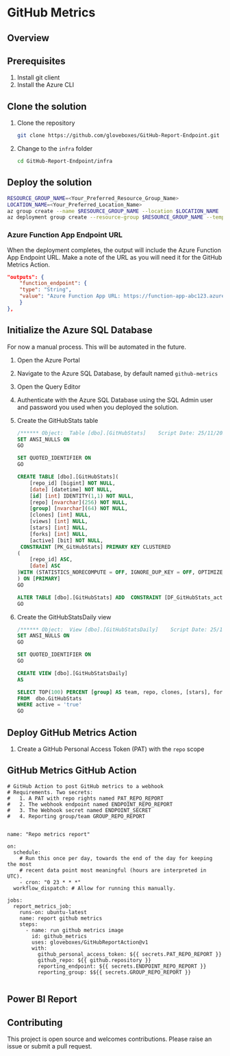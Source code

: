 # GitHub Metrics

## Overview

## Prerequisites

1. Install git client
1. Install the Azure CLI

## Clone the solution

1. Clone the repository

    ```bash
    git clone https://github.com/gloveboxes/GitHub-Report-Endpoint.git
    ```

1. Change to the `infra` folder

    ```bash
    cd GitHub-Report-Endpoint/infra
    ```

## Deploy the solution

```bash
RESOURCE_GROUP_NAME=<Your_Preferred_Resource_Group_Name>
LOCATION_NAME=<Your_Preferred_Location_Name>
az group create --name $RESOURCE_GROUP_NAME --location $LOCATION_NAME
az deployment group create --resource-group $RESOURCE_GROUP_NAME --template-file main.bicep
```

### Azure Function App Endpoint URL

When the deployment completes, the output will include the Azure Function App Endpoint URL. Make a note of the URL as you will need it for the GitHub Metrics Action.

```json
"outputs": {
    "function_endpoint": {
    "type": "String",
    "value": "Azure Function App URL: https://function-app-abc123.azurewebsites.net"
    }
},
```

## Initialize the Azure SQL Database

For now a manual process. This will be automated in the future.

1. Open the Azure Portal
1. Navigate to the Azure SQL Database, by default named `github-metrics`
1. Open the Query Editor
1. Authenticate with the Azure SQL Database using the SQL Admin user and password you used when you deployed the solution.
1. Create the GitHubStats table

    ```sql
    /****** Object:  Table [dbo].[GitHubStats]    Script Date: 25/11/2022 2:59:51 PM ******/
    SET ANSI_NULLS ON
    GO

    SET QUOTED_IDENTIFIER ON
    GO

    CREATE TABLE [dbo].[GitHubStats](
        [repo_id] [bigint] NOT NULL,
        [date] [datetime] NOT NULL,
        [id] [int] IDENTITY(1,1) NOT NULL,
        [repo] [nvarchar](256) NOT NULL,
        [group] [nvarchar](64) NOT NULL,
        [clones] [int] NULL,
        [views] [int] NULL,
        [stars] [int] NULL,
        [forks] [int] NULL,
        [active] [bit] NOT NULL,
     CONSTRAINT [PK_GitHubStats] PRIMARY KEY CLUSTERED
    (
        [repo_id] ASC,
        [date] ASC
    )WITH (STATISTICS_NORECOMPUTE = OFF, IGNORE_DUP_KEY = OFF, OPTIMIZE_FOR_SEQUENTIAL_KEY = OFF) ON [PRIMARY]
    ) ON [PRIMARY]
    GO

    ALTER TABLE [dbo].[GitHubStats] ADD  CONSTRAINT [DF_GitHubStats_active]  DEFAULT ('true') FOR [active]
    GO
    ```

1. Create the GitHubStatsDaily view

    ```sql
    /****** Object:  View [dbo].[GitHubStatsDaily]    Script Date: 25/11/2022 3:00:51 PM ******/
    SET ANSI_NULLS ON
    GO

    SET QUOTED_IDENTIFIER ON
    GO

    CREATE VIEW [dbo].[GitHubStatsDaily]
    AS

    SELECT TOP(100) PERCENT [group] AS team, repo, clones, [stars], forks, [views], date, EOMONTH(date) AS month_ending, DATEFROMPARTS(YEAR(date),MONTH(date),1)AS [month]
    FROM  dbo.GitHubStats
    WHERE active = 'true'
    GO
    ```

## Deploy GitHub Metrics Action

1. Create a GitHub Personal Access Token (PAT) with the `repo` scope

## GitHub Metrics GitHub Action

```github
# GitHub Action to post GitHub metrics to a webhook
# Requirements. Two secrets:
#   1. A PAT with repo rights named PAT_REPO_REPORT
#   2. The webhook endpoint named ENDPOINT_REPO_REPORT
#   3. The Webhook secret named ENDPOINT_SECRET
#   4. Reporting group/team GROUP_REPO_REPORT


name: "Repo metrics report"

on:
  schedule:
    # Run this once per day, towards the end of the day for keeping the most
    # recent data point most meaningful (hours are interpreted in UTC).
    - cron: "0 23 * * *"
  workflow_dispatch: # Allow for running this manually.

jobs:
  report_metrics_job:
    runs-on: ubuntu-latest
    name: report github metrics
    steps:       
      - name: run github metrics image
        id: github_metrics
        uses: gloveboxes/GitHubReportAction@v1
        with:
          github_personal_access_token: ${{ secrets.PAT_REPO_REPORT }}
          github_repo: ${{ github.repository }}
          reporting_endpoint: ${{ secrets.ENDPOINT_REPO_REPORT }}
          reporting_group: $${{ secrets.GROUP_REPO_REPORT }}
       
```

## Power BI Report

## Contributing

This project is open source and welcomes contributions. Please raise an issue or submit a pull request.
